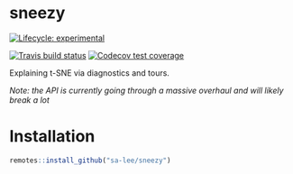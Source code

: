 
<!-- README.md is generated from README.Rmd. Please edit that file -->

# sneezy

<!-- badges: start -->

[![Lifecycle:
experimental](https://img.shields.io/badge/lifecycle-experimental-orange.svg)](https://www.tidyverse.org/lifecycle/#experimental)

[![Travis build
status](https://travis-ci.org/sa-lee/sneezy.svg?branch=master)](https://travis-ci.org/sa-lee/sneezy)
[![Codecov test
coverage](https://codecov.io/gh/sa-lee/sneezy/branch/master/graph/badge.svg)](https://codecov.io/gh/sa-lee/sneezy?branch=master)
<!-- badges: end -->

Explaining t-SNE via diagnostics and tours.

*Note: the API is currently going through a massive overhaul and will
likely break a lot*

# Installation

``` r
remotes::install_github("sa-lee/sneezy")
```
